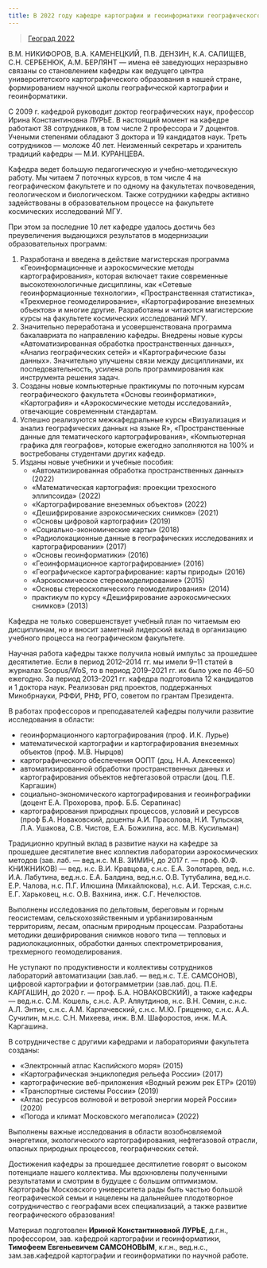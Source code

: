```yaml
---
title: В 2022 году кафедре картографии и геоинформатики географического факультета исполняется 90 лет.
---
```


> [Геоград 2022](https://www.geograd.ru/news/18730)

В.М. НИКИФОРОВ, В.А. КАМЕНЕЦКИЙ, П.В. ДЕНЗИН, К.А. САЛИЩЕВ, С.Н. СЕРБЕНЮК, А.М. БЕРЛЯНТ — имена её заведующих неразрывно связаны со становлением кафедры как ведущего центра университетского картографического образования в нашей стране, формированием научной школы географической картографии и геоинформатики.

С 2009 г. кафедрой руководит доктор географических наук, профессор Ирина Константиновна ЛУРЬЕ. В настоящий момент на кафедре работают 38 сотрудников, в том числе 2 профессора и 7 доцентов. Учеными степенями обладают 3 доктора и 19 кандидатов наук. Треть сотрудников — моложе 40 лет. Неизменный секретарь и хранитель традиций кафедры — М.И. КУРАНЦЕВА.

Кафедра ведет большую педагогическую и учебно-методическую работу. Мы читаем 7 поточных курсов, в том числе 4 на географическом факультете и по одному на факультетах почвоведения, геологическом и биологическом. Также сотрудники кафедры активно задействованы в образовательном процессе на факультете космических исследований МГУ.

При этом за последние 10 лет кафедре удалось достичь без преувеличения выдающихся результатов в модернизации образовательных программ:

1.  Разработана и введена в действие магистерская программа «Геоинформационные и аэрокосмические методы картографирования», которая включает такие современные высокотехнологичные дисциплины, как «Сетевые геоинформационные технологии», «Пространственная статистика», «Трехмерное геомоделирование», «Картографирование внеземных объектов» и многие другие. Разработаны и читаются магистерские курсы на факультете космических исследований МГУ.
2.  Значительно переработана и усовершенствована программа бакалавриата по направлению кафедры. Внедрены новые курсы «Автоматизированная обработка пространственных данных», «Анализ географических сетей» и «Картографические базы данных». Значительно улучшены связи между дисциплинами, их последовательность, усилена роль программирования как инструмента решения задач.
3.  Созданы новые компьютерные практикумы по поточным курсам географического факультета «Основы геоинформатики», «Картография» и «Аэрокосмические методы исследований», отвечающие современным стандартам.
4.  Успешно реализуются межкафедральные курсы «Визуализация и анализ географических данных на языке R», «Пространственные данные для тематического картографирования», «Компьютерная графика для географов», которые ежегодно заполняются на 100% и востребованы студентами других кафедр.
5.  Изданы новые учебники и учебные пособия:
    * «Автоматизированная обработка пространственных данных» (2022)
    * «Математическая картография: проекции трехосного эллипсоида» (2022)
    * «Картографирование внеземных объектов» (2022)
    * «Дешифрирование аэрокосмических снимков» (2021)
    * «Основы цифровой картографии» (2019)
    * «Социально-экономические карты» (2018)
    * «Радиолокационные данные в географических исследованиях и картографировании» (2017)
    * «Основы геоинформатики» (2016)
    * «Геоинформационное картографирование» (2016)
    * «Географическое картографирование: карты природы» (2016)
    * «Аэрокосмическое стереомоделирование» (2015)
    * «Основы стереоскопического геомоделирования» (2014)
    * практикум по курсу «Дешифрирование аэрокосмических снимков» (2013)

Кафедра не только совершенствует учебный план по читаемым ею дисциплинам, но и вносит заметный лидерский вклад в организацию учебного процесса на географическом факультете.

Научная работа кафедры также получила новый импульс за прошедшее десятилетие. Если в период 2012–2014 гг. мы имели 9–11 статей в журналах Scopus/WoS, то в период 2019–2021 гг. их было уже по 46–50 ежегодно. За период 2013–2021 гг. кафедра подготовила 12 кандидатов и 1 доктора наук. Реализован ряд проектов, поддержанных Минобрнауки, РФФИ, РНФ, РГО, советом по грантам Президента.

В работах профессоров и преподавателей кафедры получили развитие исследования в области:
* геоинформационного картографирования (проф. И.К. Лурье)
* математической картографии и картографирования внеземных объектов (проф. М.В. Нырцов)
* картографического обеспечения ООПТ (доц. Н.А. Алексеенко)
* автоматизированной обработки пространственных данных и картографирования объектов нефтегазовой отрасли (доц. П.Е. Каргашин)
* социально-экономического картографирования и геоинфографики (доцент Е.А. Прохорова, проф. Б.Б. Серапинас)
* картографирования природных процессов, условий и ресурсов (проф Б.А. Новаковский, доценты А.И. Прасолова, Н.И. Тульская, Л.А. Ушакова, С.В. Чистов, Е.А. Божилина, асс. М.В. Кусильман)

Традиционно крупный вклад в развитие науки на кафедре за прошедшее десятилетие внес коллектив лаборатории аэрокосмических методов (зав. лаб. — вед.н.с. М.В. ЗИМИН, до 2017 г. — проф. Ю.Ф. КНИЖНИКОВ) — вед. н.с. В.И. Кравцова, с.н.с. Е.А. Золотарев, вед. н.с. И.А. Лабутина, вед.н.с. Е.А. Балдина, вед.н.с. О.В. Тутубалина, вед.н.с. Е.Р. Чалова, н.с. П.Г. Илюшина (Михайлюкова), н.с. А.И. Терская, с.н.с. Е.Г. Харьковец, н.с. О.В. Вахнина, инж. С.Г. Нечелюстов.

Выполнены исследования по дельтовым, береговым и горным геосистемам, сельскохозяйственным и урбанизированным территориям, лесам, опасным природным процессам. Разработаны методики дешифрирования снимков нового типа — тепловых и радиолокационных, обработки данных спектрометрирования, трехмерного геомоделирования.

Не уступают по продуктивности и коллективы сотрудников лабораторий автоматизации (зав.лаб. — вед.н.с. Т.Е. САМСОНОВ), цифровой картографии и фотограмметрии (зав.лаб. доц. П.Е. КАРГАШИН, до 2020 г. — проф. Б.А. НОВАКОВСКИЙ), а также кафедры — вед.н.с. С.М. Кошель, с.н.с. А.Р. Аляутдинов, н.с. В.Н. Семин, с.н.с. А.Л. Энтин, с.н.с. А.М. Карпачевский, с.н.с. М.Ю. Грищенко, с.н.с. А.А. Сучилин, м.н.с. С.Н. Михеева, инж. В.М. Шафоростов, инж. М.А. Каргашина.

В сотрудничестве с другими кафедрами и лабораториями факультета созданы:
* «Электронный атлас Каспийского моря» (2015)
* «Картографическая энциклопедия рельефа России» (2017)
* картографические веб-приложения «Водный режим рек ЕТР» (2019)
* «Транспортные системы России» (2019)
* «Атлас ресурсов волновой и ветровой энергии морей России» (2020)
* «Погода и климат Московского мегаполиса» (2022)

Выполнены важные исследования в области возобновляемой энергетики, экологического картографирования, нефтегазовой отрасли, опасных природных процессов, географических сетей.

Достижения кафедры за прошедшее десятилетие говорят о высоком потенциале нашего коллектива. Мы вдохновлены полученными результатами и смотрим в будущее с большим оптимизмом. Картографы Московского университета рады быть частью большой географической семьи и нацелены на дальнейшее плодотворное сотрудничество с географами всех специализаций, а также развитие географического образования!

Материал подготовлен **Ириной Константиновной ЛУРЬЕ**, д.г.н., профессором, зав. кафедрой картографии и геоинформатики, **Тимофеем Евгеньевичем САМСОНОВЫМ**, к.г.н., вед.н.с., зам.зав.кафедрой картографии и геоинформатики по научной работе.
